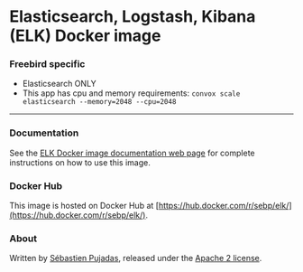 # Elasticsearch, Logstash, Kibana (ELK) Docker image

### Freebird specific
* Elasticsearch ONLY
* This app has cpu and memory requirements: `convox scale elasticsearch --memory=2048 --cpu=2048`

---

### Documentation

See the [ELK Docker image documentation web page](http://elk-docker.readthedocs.io/) for complete instructions on how to use this image.

### Docker Hub

This image is hosted on Docker Hub at [https://hub.docker.com/r/sebp/elk/](https://hub.docker.com/r/sebp/elk/).

### About

Written by [Sébastien Pujadas](https://pujadas.net), released under the [Apache 2 license](https://www.apache.org/licenses/LICENSE-2.0).
